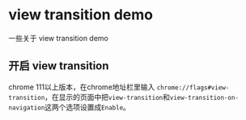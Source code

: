 # view transition demo
一些关于 view transition demo
## 开启 view transition
chrome 111以上版本，在chrome地址栏里输入 `chrome://flags#view-transition`，在显示的页面中把`view-transition`和`view-transition-on-navigation`这两个选项设置成`Enable`。